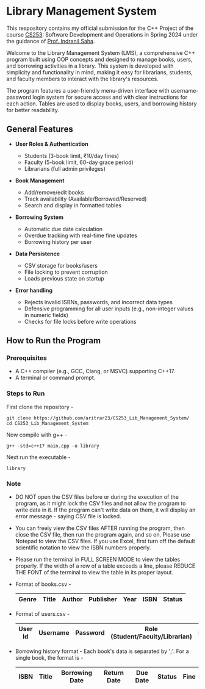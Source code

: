 # Library Management System

This respository contains my official submission for the C++ Project of the course [CS253](https://www.cse.iitk.ac.in/users/isaha/Courses/sdo25.shtml/): Software Development and Operations in Spring 2024 under the guidance of [Prof. Indranil Saha](https://www.cse.iitk.ac.in/users/isaha/). 

Welcome to the Library Management System (LMS), a comprehensive C++ program built using OOP concepts and designed to manage books, users, and borrowing activities in a library. This system is developed with simplicity and functionality in mind, making it easy for librarians, students, and faculty members to interact with the library's resources.

The program features a user-friendly menu-driven interface with username-password login system for secure access and with clear instructions for each action. Tables are used to display books, users, and borrowing history for better readability.

## General Features

- **User Roles & Authentication**
  - Students (3-book limit, ₹10/day fines)
  - Faculty (5-book limit, 60-day grace period)
  - Librarians (full admin privileges)

- **Book Management**
  - Add/remove/edit books
  - Track availability (Available/Borrowed/Reserved)
  - Search and display in formatted tables

- **Borrowing System**
  - Automatic due date calculation
  - Overdue tracking with real-time fine updates
  - Borrowing history per user

- **Data Persistence**
  - CSV storage for books/users
  - File locking to prevent corruption
  - Loads previous state on startup

- **Error handling**
  - Rejects invalid ISBNs, passwords, and incorrect data types
  - Defensive programming for all user inputs (e.g., non-integer values in numeric fields)
  - Checks for file locks before write operations


## How to Run the Program

### Prerequisites
- A C++ compiler (e.g., GCC, Clang, or MSVC) supporting C++17. 
- A terminal or command prompt.

### Steps to Run
First clone the repository -
```
git clone https://github.com/aritrar23/CS253_Lib_Management_System/
cd CS253_Lib_Management_System
```
Now compile with g++ -
```
g++ -std=c++17 main.cpp -o library
```
Next run the executable -
```
library
```
### Note
* DO NOT open the CSV files before or during the execution of the program, as it might lock the CSV files and not allow the program to write data in it. If the program can't write data on them, it will display an error message - saying CSV file is locked.
* You can freely view the CSV files AFTER running the program, then close the CSV file, then run the program again, and so on. Please use Notepad to view the CSV files. If you use Excel, first turn off the default scientific notation to view the ISBN numbers properly.
* Please run the terminal in FULL SCREEN MODE to view the tables properly. If the width of a row of a table exceeds a line, please REDUCE THE FONT of the terminal to view the table in its proper layout.
* Format of books.csv -
  
  | Genre | Title | Author | Publisher | Year | ISBN | Status |
  | ------| ----- | ------ | --------- | ---- | ---- | ------ |
  
* Format of users.csv -

  | User Id | Username | Password | Role (Student/Faculty/Librarian) | Name | Age | Gender | Borrowing history | Fine |
  | ------- | -------- | -------- | -------------------------------- | ---- | --- | ------ | ----------------- | ---- |
  
* Borrowing history format - Each book's data is separated by ';'. For a single book, the format is -

  | ISBN | Title | Borrowing Date | Return Date | Due Date | Status | Fine |
  | ---- | ----- | -------------- | ----------- | -------- | ------ | ---- |
